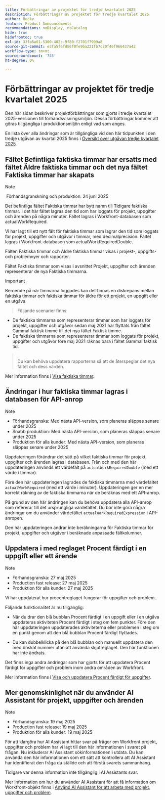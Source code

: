 ```yaml
---
title: Förbättringar av projektet för tredje kvartalet 2025
description: Förbättringar av projektet för tredje kvartalet 2025
author: Becky
feature: Product Announcements
recommendations: noDisplay, noCatalog
hide: true
hidefromtoc: true
exl-id: 33fa5a61-5300-402c-9f80-f2701f7999a8
source-git-commit: e3fa5f6fd86f0fe9ba221fb7c20f46f966437a42
workflow-type: tm+mt
source-wordcount: '745'
ht-degree: 0%

---
```


# Förbättringar av projektet för tredje kvartalet 2025

Den här sidan beskriver projektförbättringar som gjorts i tredje kvartalet 2025-versionen till förhandsvisningsmiljön. Dessa förbättringar kommer att göras tillgängliga i produktionsmiljön enligt vad som anges.

En lista över alla ändringar som är tillgängliga vid den här tidpunkten i den tredje utgåvan av kvartal 2025 finns i [Översikt över utgåvan tredje kvartalet 2025](/help/quicksilver/product-announcements/product-releases/25-q3-release-activity/25-q3-release-overview.md).

## Fältet Befintliga faktiska timmar har ersatts med fältet Äldre faktiska timmar och det nya fältet Faktiska timmar har skapats

>[!NOTE]
>
> Förhandsgranskning och produktion: 24 juni 2025 

Det befintliga fältet Faktiska timmar har bytt namn till Tidigare faktiska timmar. I det här fältet lagras den tid som har loggats för projekt, uppgifter och ärenden på några minuter. Fältet lagras i Workfront-databasen som actualWorkRequired.

Vi har lagt till ett nytt fält för faktiska timmar som lagrar den tid som loggats för projekt, uppgifter och utgåvor i timmar, med decimalprecision. Fältet lagras i Workfront-databasen som actualWorkRequiredDouble.

Fälten Faktiska timmar och Äldre faktiska timmar visas i projekt-, uppgifts- och problemvyer och rapporter.

Fältet Faktiska timmar som visas i avsnittet Projekt, uppgifter och ärenden representerar de nya Faktiska timmarna.



>[!IMPORTANT]
>
>Beroende på när timmarna loggades kan det finnas en diskrepans mellan faktiska timmar och faktiska timmar för äldre för ett projekt, en uppgift eller en utgåva.<br>
>>Följande scenarier finns:
>
>* De faktiska timmarna som representerar timmar som har loggats för projekt, uppgifter och utgåvor sedan maj 2021 har flyttats från fältet Gammal faktisk timme till det nya fältet Faktisk timme.
>* De faktiska timmarna som representerar timmar som loggats för projekt, uppgifter och utgåvor före maj 2021 räknas bara i fältet Gammal faktisk tid.
>  ><br>Du kan behöva uppdatera rapporterna så att de återspeglar det nya fältet och dess värden.


Mer information finns i [Visa faktiska timmar](/help/quicksilver/manage-work/tasks/task-information/actual-hours.md).


## Ändringar i hur faktiska timmar lagras i databasen för API-anrop

>[!NOTE]
>
>* Förhandsgranska: Med nästa API-version, som planeras släppas senare under 2025
>* Snabb produktion: Med nästa API-version, som planeras släppas senare under 2025
>* Produktion för alla kunder: Med nästa API-version, som planeras släppas senare under 2025

Uppdateringen förändrar det sätt på vilket faktiska timmar för projekt, uppgifter och ärenden lagras i databasen. Från och med den här uppdateringen används ett värdefält på `actualWorkRequiredDouble` (med ett värde i timmar).

Före den här uppdateringen lagrades de faktiska timmarna med värdefältet `actualWorkRequired` (med ett värde i minuter). Uppdateringen ger en mer korrekt räkning av de faktiska timmarna när de beräknas med ett API-anrop.

På grund av den här ändringen kan du behöva uppdatera alla API-anrop som refererar till det ursprungliga värdefältet. Du bör inte göra några ändringar om du använder värdefältet `actualWorkRequiredExpression` i API-anropen.

Den här uppdateringen ändrar inte beräkningarna för Faktiska timmar för projekt, uppgifter och utgåvor i beräknade anpassade fältkolumner.

## Uppdatera i med reglaget Procent färdigt i en uppgift eller ett ärende

>[!NOTE]
>
>* Förhandsgranska: 27 maj 2025
>* Production fast release: 27 maj 2025
>* Produktion för alla kunder: 27 maj 2025

Vi har uppdaterat hur procentreglaget fungerar för uppgifter och problem.

Följande funktionalitet är nu tillgänglig:

* När du drar den blå bubblan Procent färdigt i en uppgift eller i en utgåva uppdateras aktiviteten Procent färdigt i steg om fem punkter. Före den här uppdateringen uppdaterades aktiviteterna eller problemen i steg om en punkt genom att den blå bubblan Procent färdigt flyttades.

* Du kan dubbelklicka på den blå bubblan och manuellt uppdatera den med önskat nummer utan att använda skjutreglaget. Den här funktionen har inte ändrats.

Det finns inga andra ändringar som har gjorts för att uppdatera Procent färdigt för uppgifter och problem inom andra områden av Workfront.

Mer information finns i [Visa och uppdatera Procent färdigt för uppgifter](/help/quicksilver/manage-work/projects/updating-work-in-a-project/view-update-percent-complete-for-tasks.md).

## Mer genomskinlighet när du använder AI Assistant för projekt, uppgifter och ärenden

>[!NOTE]
>
>* Förhandsgranska: 19 maj 2025
>* Production fast release: 19 maj 2025
>* Produktion för alla kunder: 19 maj 2025

För att klargöra hur AI Assistant hittar svar på frågor om Workfront projekt, uppgifter och problem har vi lagt till den här informationen i svaret på frågan. Nu inkluderar AI Assistant sökinformationen i utdata. Du kan använda den här informationen som ett sätt att kontrollera att AI Assistant har identifierat den fråga du ställde och att förstå svarets sammanhang.

Tidigare var denna information inte tillgänglig i AI Assistants svar.

Mer information om hur du använder AI Assistant för att få information om Workfront-objekt finns i [Använd AI Assistant för att arbeta med projekt, uppgifter och problem](/help/quicksilver/workfront-basics/ai-assistant/work-with-pti-through-ai-assisant.md).
